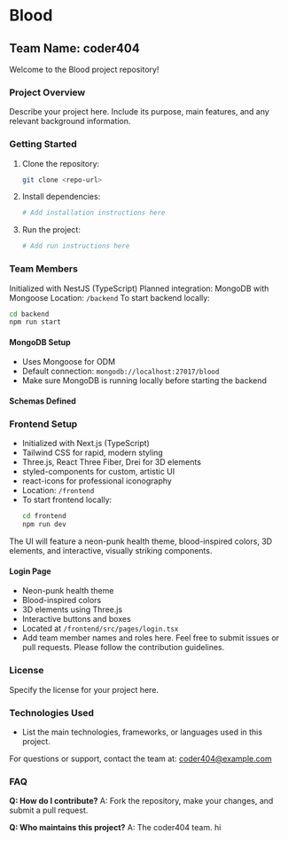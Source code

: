 # Blood

## Team Name: coder404

Welcome to the Blood project repository!

### Project Overview
Describe your project here. Include its purpose, main features, and any relevant background information.

### Getting Started
1. Clone the repository:
   ```bash
   git clone <repo-url>
   ```
2. Install dependencies:
   ```bash
   # Add installation instructions here
   ```
3. Run the project:
   ```bash
   # Add run instructions here
   ```

### Team Members
Initialized with NestJS (TypeScript)
Planned integration: MongoDB with Mongoose
Location: `/backend`
To start backend locally:
   ```bash
   cd backend
   npm run start
   ```
#### MongoDB Setup
 - Uses Mongoose for ODM
 - Default connection: `mongodb://localhost:27017/blood`
 - Make sure MongoDB is running locally before starting the backend

#### Schemas Defined

### Frontend Setup
- Initialized with Next.js (TypeScript)
- Tailwind CSS for rapid, modern styling
- Three.js, React Three Fiber, Drei for 3D elements
- styled-components for custom, artistic UI
- react-icons for professional iconography
- Location: `/frontend`
- To start frontend locally:
   ```bash
   cd frontend
   npm run dev
   ```
The UI will feature a neon-punk health theme, blood-inspired colors, 3D elements, and interactive, visually striking components.

#### Login Page
- Neon-punk health theme
- Blood-inspired colors
- 3D elements using Three.js
- Interactive buttons and boxes
- Located at `/frontend/src/pages/login.tsx`
- Add team member names and roles here.
Feel free to submit issues or pull requests. Please follow the contribution guidelines.

### License
Specify the license for your project here.
### Technologies Used
- List the main technologies, frameworks, or languages used in this project.

For questions or support, contact the team at: coder404@example.com

### FAQ
**Q: How do I contribute?**
A: Fork the repository, make your changes, and submit a pull request.

**Q: Who maintains this project?**
A: The coder404 team.
hi